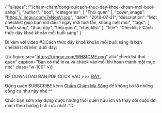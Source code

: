 
{
   "aliases": ["/cham-cham/cong-cu/cach-thuc-day-khoe-khoan-moi-buoi-sang/"],
   "author": "boo",
   "categories": [
      "Thói quen"
   ],
   "cover_image": "https://i.imgur.com/7eNesVr.jpg",
   "date": "2018-07-21",
   "description": "Một checklist giúp bạn mở đầu 1 ngày mới tươi tắn, không mệt mỏi",
   "tags": [
            "buổi sáng", "thức dậy", "thói quen", "checklist"
   ],
"title": "Checklist: Cách thức dậy khoẻ khoắn mỗi buổi sáng"
}

Đi kèm với video #3.Cách thức dậy khoẻ khoắn mỗi buổi sáng là bản checklist đi kèm dưới đây:

{{< figure src="https://i.imgur.com/WH8fCME.png" alt="checklist thói quen" caption="Bạn có thể in ra và check vào mỗi khi hoàn thành một mục nhé" class="w-100" >}}

ĐỂ DOWNLOAD BẢN PDF CLICK VÀO >>> [ĐÂY.](https://drive.google.com/file/d/0B-s4Jd1yRM86b3JuTHZFRnZSb3plQTdDZy14QXJtQ2c4Qko0/view?usp=sharing)

Đừng quên SUBSCRIBE kênh [Chầm Chậm Mà Sống](https://www.youtube.com/channel/UCQ_cpzhq95hRIEMSRlXZ6yA/featured?view_as=public) để không bỏ lỡ những công cụ như này nhé ^^

Chúc bạn sớm xây dựng được những thói quen hữu ích và thay đổi cuộc đời mình theo hướng tích cực nhất :"D
